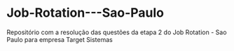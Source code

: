 # Job-Rotation---Sao-Paulo
Repositório com a resolução das questões da etapa 2 do Job Rotation - Sao Paulo para empresa Target Sistemas
